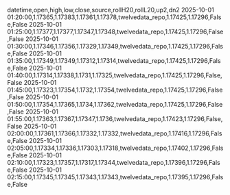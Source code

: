 datetime,open,high,low,close,source,rollH20,rollL20,up2,dn2
2025-10-01 01:20:00,1.17365,1.17383,1.17361,1.17378,twelvedata_repo,1.17425,1.17296,False,False
2025-10-01 01:25:00,1.17377,1.17377,1.17347,1.17348,twelvedata_repo,1.17425,1.17296,False,False
2025-10-01 01:30:00,1.17346,1.17356,1.17329,1.17349,twelvedata_repo,1.17425,1.17296,False,False
2025-10-01 01:35:00,1.17349,1.17349,1.17312,1.17314,twelvedata_repo,1.17425,1.17296,False,False
2025-10-01 01:40:00,1.17314,1.17338,1.1731,1.17325,twelvedata_repo,1.17425,1.17296,False,False
2025-10-01 01:45:00,1.17323,1.17354,1.1732,1.17354,twelvedata_repo,1.17425,1.17296,False,False
2025-10-01 01:50:00,1.17354,1.17365,1.1734,1.17362,twelvedata_repo,1.17425,1.17296,False,False
2025-10-01 01:55:00,1.17363,1.17367,1.17347,1.1736,twelvedata_repo,1.17423,1.17296,False,False
2025-10-01 02:00:00,1.17361,1.17366,1.17332,1.17332,twelvedata_repo,1.17416,1.17296,False,False
2025-10-01 02:05:00,1.17334,1.17336,1.17303,1.17318,twelvedata_repo,1.17402,1.17296,False,False
2025-10-01 02:10:00,1.17323,1.17357,1.17317,1.17344,twelvedata_repo,1.17396,1.17296,False,False
2025-10-01 02:15:00,1.17345,1.17345,1.17343,1.17343,twelvedata_repo,1.17395,1.17296,False,False
